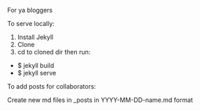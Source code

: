 For ya bloggers


To serve locally:

1. Install Jekyll
2. Clone
3. cd to cloned dir then run:
  * $ jekyll build
  * $ jekyll serve

To add posts for collaborators:

Create new md files in _posts in YYYY-MM-DD-name.md format
